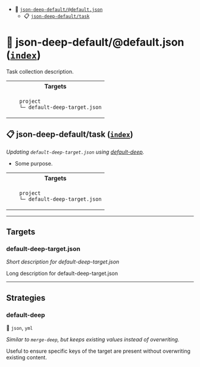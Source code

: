 - <a name="mock-plugin-task-idx-ref-json-deep-defaultdefaultjson">:open_file_folder:</a> <a href="#mock-plugin-task-ref-json-deep-defaultdefaultjson">`json-deep-default/@default.json`</a>
  - <a name="mock-plugin-task-idx-ref-json-deep-defaulttask">:clipboard:</a> <a href="#mock-plugin-task-ref-json-deep-defaulttask">`json-deep-default/task`</a>

# :open_file_folder: <a name="mock-plugin-task-ref-json-deep-defaultdefaultjson">json-deep-default/@default.json</a> (<a href="#mock-plugin-task-idx-ref-json-deep-defaultdefaultjson">`index`</a>)

Task collection description.

<table>
  <tbody>
    <tr>
      <th>Targets</th>
    </tr>
    <tr>
      <td align="left" valign="top">
        <ul>
<code>project</code><br/>
<code>└─&nbsp;<a&nbsp;name="mock-plugin-target-ref-default-deep-targetjson">default-deep-target.json</a></code><br/>
        </ul>
      </td>
    </tr>
  </tbody>
</table>

## :clipboard: <a name="mock-plugin-task-ref-json-deep-defaulttask">json-deep-default/task</a> (<a href="#mock-plugin-task-idx-ref-json-deep-defaulttask">`index`</a>)

_Updating `default-deep-target.json` using <a href="#mock-plugin-strat-ref-default-deep">default-deep</a>._

- Some purpose.

<table>
  <tbody>
    <tr>
      <th>Targets</th>
    </tr>
    <tr>
      <td align="left" valign="top">
        <ul>
<code>project</code><br/>
<code>└─&nbsp;<a&nbsp;name="mock-plugin-target-ref-default-deep-targetjson">default-deep-target.json</a></code><br/>
        </ul>
      </td>
    </tr>
  </tbody>
</table>

------

## Targets

### <a name="mock-plugin-target-ref-default-deep-targetjson">default-deep-target.json</a>  

*Short description for default-deep-target.json*

Long description for default-deep-target.json

------

## Strategies

### <a name="mock-plugin-strat-ref-default-deep">default-deep</a>  

:small_blue_diamond: `json`, `yml`

*Similar to `merge-deep`, but keeps existing values instead of overwriting.*

Useful to ensure specific keys of the target are present without overwriting existing content.

